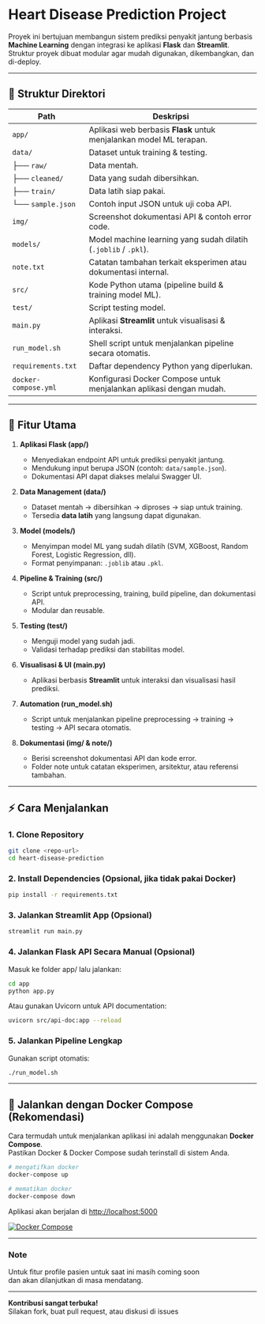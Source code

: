 # Heart Disease Prediction Project

Proyek ini bertujuan membangun sistem prediksi penyakit jantung berbasis **Machine Learning** dengan integrasi ke aplikasi **Flask** dan **Streamlit**.  
Struktur proyek dibuat modular agar mudah digunakan, dikembangkan, dan di-deploy.

---

## 📂 Struktur Direktori

| Path               | Deskripsi                                                                 |
|--------------------|---------------------------------------------------------------------------|
| `app/`             | Aplikasi web berbasis **Flask** untuk menjalankan model ML terapan.       |
| `data/`            | Dataset untuk training & testing.                                         |
| ├── `raw/`         | Data mentah.                                                              |
| ├── `cleaned/`     | Data yang sudah dibersihkan.                                              |
| ├── `train/`       | Data latih siap pakai.                                                    |
| └── `sample.json`  | Contoh input JSON untuk uji coba API.                                     |
| `img/`             | Screenshot dokumentasi API & contoh error code.                           |
| `models/`          | Model machine learning yang sudah dilatih (`.joblib` / `.pkl`).           |
| `note.txt`         | Catatan tambahan terkait eksperimen atau dokumentasi internal.            |
| `src/`             | Kode Python utama (pipeline build & training model ML).                   |
| `test/`            | Script testing model.                                                     |
| `main.py`          | Aplikasi **Streamlit** untuk visualisasi & interaksi.                     |
| `run_model.sh`     | Shell script untuk menjalankan pipeline secara otomatis.                  |
| `requirements.txt` | Daftar dependency Python yang diperlukan.                                 |
| `docker-compose.yml` | Konfigurasi Docker Compose untuk menjalankan aplikasi dengan mudah.      |

---

## 🚀 Fitur Utama

1. **Aplikasi Flask (app/)**  
   - Menyediakan endpoint API untuk prediksi penyakit jantung.  
   - Mendukung input berupa JSON (contoh: `data/sample.json`).  
   - Dokumentasi API dapat diakses melalui Swagger UI.

2. **Data Management (data/)**  
   - Dataset mentah → dibersihkan → diproses → siap untuk training.  
   - Tersedia **data latih** yang langsung dapat digunakan.  

3. **Model (models/)**  
   - Menyimpan model ML yang sudah dilatih (SVM, XGBoost, Random Forest, Logistic Regression, dll).  
   - Format penyimpanan: `.joblib` atau `.pkl`.  

4. **Pipeline & Training (src/)**  
   - Script untuk preprocessing, training, build pipeline, dan dokumentasi API.  
   - Modular dan reusable.  

5. **Testing (test/)**  
   - Menguji model yang sudah jadi.  
   - Validasi terhadap prediksi dan stabilitas model.  

6. **Visualisasi & UI (main.py)**  
   - Aplikasi berbasis **Streamlit** untuk interaksi dan visualisasi hasil prediksi.  

7. **Automation (run_model.sh)**  
   - Script untuk menjalankan pipeline preprocessing → training → testing → API secara otomatis.  

8. **Dokumentasi (img/ & note/)**  
   - Berisi screenshot dokumentasi API dan kode error.  
   - Folder note untuk catatan eksperimen, arsitektur, atau referensi tambahan.  

---

## ⚡ Cara Menjalankan

### 1. Clone Repository
```bash
git clone <repo-url>
cd heart-disease-prediction
```

### 2. Install Dependencies (Opsional, jika tidak pakai Docker)
```bash
pip install -r requirements.txt
```

### 3. Jalankan Streamlit App (Opsional)
```bash
streamlit run main.py
```

### 4. Jalankan Flask API Secara Manual (Opsional)
Masuk ke folder app/ lalu jalankan:
```bash
cd app
python app.py
```
Atau gunakan Uvicorn untuk API documentation:
```bash
uvicorn src/api-doc:app --reload
```

### 5. Jalankan Pipeline Lengkap
Gunakan script otomatis:
```bash
./run_model.sh
```

---

## 🐳 Jalankan dengan Docker Compose (Rekomendasi)

Cara termudah untuk menjalankan aplikasi ini adalah menggunakan **Docker Compose**.  
Pastikan Docker & Docker Compose sudah terinstall di sistem Anda.

```bash
# mengatifkan docker
docker-compose up 

# mematikan docker 
docker-compose down 
```

Aplikasi akan berjalan di [http://localhost:5000](http://localhost:5000)

[![Docker Compose](https://img.shields.io/badge/docker--compose-ready-blue)](https://docs.docker.com/compose/)

---

### Note 
Untuk fitur profile pasien untuk saat ini masih coming soon  
dan akan dilanjutkan di masa mendatang.

---

**Kontribusi sangat terbuka!**  
Silakan fork, buat pull request, atau diskusi di issues